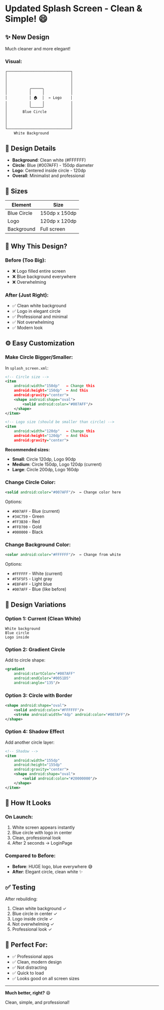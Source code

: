 # Updated Splash Screen - Clean & Simple! 😄

## ✨ New Design

Much cleaner and more elegant!

### Visual:
```
┌─────────────────────────────┐
│                             │
│                             │
│                             │
│          ╭─────╮            │
│          │     │            │
│          │ 🏠  │  ← Logo    │
│          │     │            │
│          ╰─────╯            │
│       Blue Circle           │
│                             │
│                             │
│                             │
└─────────────────────────────┘
    White Background
```

## 🎨 Design Details

- **Background**: Clean white (#FFFFFF)
- **Circle**: Blue (#007AFF) - 150dp diameter
- **Logo**: Centered inside circle - 120dp
- **Overall**: Minimalist and professional

## 📐 Sizes

| Element | Size |
|---------|------|
| Blue Circle | 150dp x 150dp |
| Logo | 120dp x 120dp |
| Background | Full screen |

## 🎯 Why This Design?

### Before (Too Big):
- ❌ Logo filled entire screen
- ❌ Blue background everywhere
- ❌ Overwhelming

### After (Just Right):
- ✅ Clean white background
- ✅ Logo in elegant circle
- ✅ Professional and minimal
- ✅ Not overwhelming
- ✅ Modern look

## ⚙️ Easy Customization

### Make Circle Bigger/Smaller:
In `splash_screen.xml`:

```xml
<!-- Circle size -->
<item 
    android:width="150dp"   ← Change this
    android:height="150dp"  ← And this
    android:gravity="center">
    <shape android:shape="oval">
        <solid android:color="#007AFF"/>
    </shape>
</item>

<!-- Logo size (should be smaller than circle) -->
<item 
    android:width="120dp"   ← Change this
    android:height="120dp"  ← And this
    android:gravity="center">
```

**Recommended sizes:**
- **Small**: Circle 120dp, Logo 90dp
- **Medium**: Circle 150dp, Logo 120dp (current)
- **Large**: Circle 200dp, Logo 160dp

### Change Circle Color:
```xml
<solid android:color="#007AFF"/>  ← Change color here
```

Options:
- `#007AFF` - Blue (current)
- `#34C759` - Green
- `#FF3B30` - Red
- `#FFD700` - Gold
- `#000000` - Black

### Change Background Color:
```xml
<color android:color="#FFFFFF"/>  ← Change from white
```

Options:
- `#FFFFFF` - White (current)
- `#F5F5F5` - Light gray
- `#E8F4FF` - Light blue
- `#007AFF` - Blue (like before)

## 🎨 Design Variations

### Option 1: Current (Clean White)
```
White background
Blue circle
Logo inside
```

### Option 2: Gradient Circle
Add to circle shape:
```xml
<gradient
    android:startColor="#007AFF"
    android:endColor="#0051D5"
    android:angle="135"/>
```

### Option 3: Circle with Border
```xml
<shape android:shape="oval">
    <solid android:color="#FFFFFF"/>
    <stroke android:width="4dp" android:color="#007AFF"/>
</shape>
```

### Option 4: Shadow Effect
Add another circle layer:
```xml
<!-- Shadow -->
<item 
    android:width="155dp" 
    android:height="155dp"
    android:gravity="center">
    <shape android:shape="oval">
        <solid android:color="#20000000"/>
    </shape>
</item>
```

## 📱 How It Looks

### On Launch:
1. White screen appears instantly
2. Blue circle with logo in center
3. Clean, professional look
4. After 2 seconds → LoginPage

### Compared to Before:
- **Before**: HUGE logo, blue everywhere 😅
- **After**: Elegant circle, clean white ✨

## ✅ Testing

After rebuilding:
1. Clean white background ✓
2. Blue circle in center ✓
3. Logo inside circle ✓
4. Not overwhelming ✓
5. Professional look ✓

## 🎯 Perfect For:

- ✅ Professional apps
- ✅ Clean, modern design
- ✅ Not distracting
- ✅ Quick to load
- ✅ Looks good on all screen sizes

---

**Much better, right?** 😄

Clean, simple, and professional!
